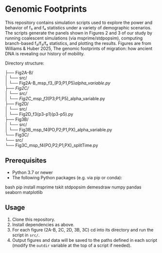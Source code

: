 # Genomic Footprints

This repository contains simulation scripts used to explore the power and behavior of f₃ and f₄ statistics under a variety of demographic scenarios. The scripts generate the panels shown in Figures 2 and 3 of our study by running coalescent simulations (via msprime/stdpopsim), computing branch-based f₂/f₃/f₄ statistics, and plotting the results. Figures are from Williams & Huber 2025, The genomic footprints of migration: how ancient DNA is revealing our history of mobility.

Directory structure:

├── Fig2A-B/  
│   └── src/  
│       └── Fig2A-B_msp_f3_(P3;P1,P5)_alpha_variable.py  
├── Fig2C/  
│   └── src/  
│       └── Fig2C_msp_f3_(P3;P1,P5)_alpha_variable.py  
├── Fig2D/  
│   └── src/  
│       └── Fig2D_f3(p3-p1)(p3-p5).py  
├── Fig3B/  
│   └── src/  
│       └── Fig3B_msp_f4(PO,P2;P1,PX)_alpha_variable.py  
└── Fig3C/  
    └── src/  
        └── Fig3C_msp_f4(PO,P2;P1,PX)_splitTime.py  

## Prerequisites

- Python 3.7 or newer  
- The following Python packages (e.g. via pip or conda):

bash pip install msprime tskit stdpopsim demesdraw numpy pandas seaborn matplotlib


## Usage

1. Clone this repository.  
2. Install dependencies as above.  
3. For each figure (2A-B, 2C, 2D, 3B, 3C) cd into its directory and run the script in `src/`.  
4. Output figures and data will be saved to the paths defined in each script (modify the `outdir` variable at the top of a script if needed).


